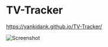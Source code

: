 # TV-Tracker

https://yankidank.github.io/TV-Tracker/


![Screenshot](https://user-images.githubusercontent.com/55672481/74997672-86227500-540b-11ea-91bb-46675a5f50b2.png)

